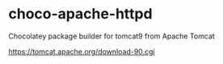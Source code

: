 # choco-apache-httpd

Chocolatey package builder for tomcat9 from Apache Tomcat

<https://tomcat.apache.org/download-90.cgi>
